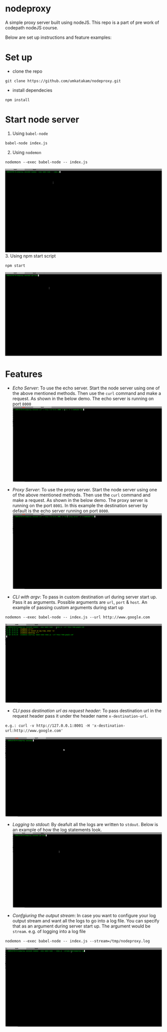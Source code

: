 # nodeproxy
A simple proxy server built using nodeJS. This repo is a part of pre work of codepath nodeJS course.

Below are set up instructions and feature examples:

# Set up
- clone the repo 
```
git clone https://github.com/umkatakam/nodeproxy.git
```
- install dependecies 
```
npm install
```

# Start node server

1. Using `babel-node`
```
babel-node index.js
```
2. Using `nodemon`
```
nodemon --exec babel-node -- index.js
```
![alt tag](https://github.com/umkatakam/nodeproxy/blob/master/images/start-server-nodemon.gif)
3. Using npm start script
```
npm start
```
![alt tag](https://github.com/umkatakam/nodeproxy/blob/master/images/start-server-npm-start.gif)

# Features
- _Echo Server_:
To use the echo server. Start the node server using one of the above mentioned methods. Then use the `curl` command and make a request. As shown in the below demo. The echo server is running on port `8000`
![alt tag](https://github.com/umkatakam/nodeproxy/blob/master/images/feature-echo-server.gif)

- _Proxy Server_:
To use the proxy server. Start the node server using one of the above mentioned methods. Then use the `curl` command and make a request. As shown in the below demo. The proxy server is running on the port `8001`. In this example the destination server by default is the echo server running on port `8000`.
![alt tag](https://github.com/umkatakam/nodeproxy/blob/master/images/feature-basic-proxy-server.gif)

- _CLI with argv_:
To pass in custom destination url during server start up. Pass it as arguments. Possible arguments are `url`, `port` & `host`. An example of passing custom arguments during start up

```
nodemon --exec babel-node -- index.js --url http://www.google.com
```
![alt tag](https://github.com/umkatakam/nodeproxy/blob/master/images/feature-cli-argv-url.gif)

- _CLI pass destination url as request header_:
To pass destination url in the request header pass it under the header name `x-destination-url`.
```
e.g.: curl -v http://127.0.0.1:8001 -H 'x-destination-url:http://www.google.com'
```
![alt tag](https://github.com/umkatakam/nodeproxy/blob/master/images/feature-cli-header-url.gif)

- _Logging to stdout_:
By deafult all the logs are written to `stdout`. Below is an example of how the log statements look.
![alt tag](https://github.com/umkatakam/nodeproxy/blob/master/images/feature-logging-stdout.gif)

- _Confgiuring the output stream_:
In case you want to configure your log output stream and want all the logs to go into a log file. You can specify that as an argument during server start up. The argument would be `stream`.
e.g. of logging into a log file
```
nodemon --exec babel-node -- index.js --stream=/tmp/nodeproxy.log
```
![alt tag](https://github.com/umkatakam/nodeproxy/blob/master/images/feature-logging-log-file.gif)

